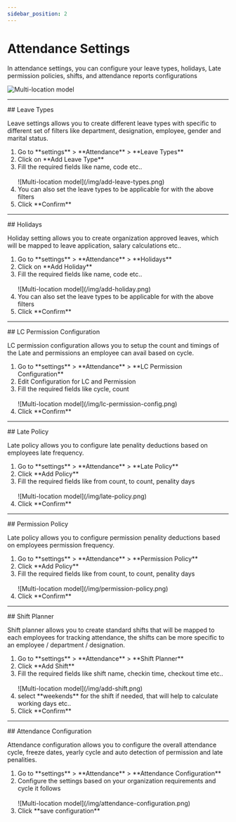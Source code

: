 ```yaml
---
sidebar_position: 2
---
```


# Attendance Settings

In attendance settings, you can configure your leave types, holidays, Late permission policies, shifts, and attendance reports configurations

![Multi-location model](/img/attendance-settings.png)

<hr/>
## Leave Types

Leave settings allows you to create different leave types with specific to different set of filters like department, designation, employee, gender and marital status.

<ol>
<li>Go to **settings** > **Attendance** > **Leave Types**</li>
<li>Click on **Add Leave Type**</li>
<li>Fill the required fields like name, code etc..</li><br />
![Multi-location model](/img/add-leave-types.png)
<li>You can also set the leave types to be applicable for with the above filters</li>
<li>Click **Confirm**</li>
</ol>

<hr/>
## Holidays

Holiday setting allows you to create organization approved leaves, which will be mapped to leave application, salary calculations etc..

<ol>
<li>Go to **settings** > **Attendance** > **Holidays**</li>
<li>Click on **Add Holiday**</li>
<li>Fill the required fields like name, code etc..</li><br />
![Multi-location model](/img/add-holiday.png)
<li>You can also set the leave types to be applicable for with the above filters</li>
<li>Click **Confirm**</li>
</ol>

<hr/>
## LC Permission Configuration

LC permission configuration allows you to setup the count and timings of the Late and permissions an employee can avail based on cycle.

<ol>
<li>Go to **settings** > **Attendance** > **LC Permission Configuration**</li>
<li>Edit Configuration for LC and Permission</li>
<li>Fill the required fields like cycle, count</li><br />
![Multi-location model](/img/lc-permission-config.png)
<li>Click **Confirm**</li>
</ol>

<hr/>
## Late Policy

Late policy allows you to configure late penality deductions based on employees late frequency.

<ol>
<li>Go to **settings** > **Attendance** > **Late Policy**</li>
<li>Click **Add Policy**</li>
<li>Fill the required fields like from count, to count, penality days</li><br />
![Multi-location model](/img/late-policy.png)
<li>Click **Confirm**</li>
</ol>

<hr/>
## Permission Policy

Late policy allows you to configure permission penality deductions based on employees permission frequency.

<ol>
<li>Go to **settings** > **Attendance** > **Permission Policy**</li>
<li>Click **Add Policy**</li>
<li>Fill the required fields like from count, to count, penality days</li><br />
![Multi-location model](/img/permission-policy.png)
<li>Click **Confirm**</li>
</ol>

<hr/>
## Shift Planner

Shift planner allows you to create standard shifts that will be mapped to each employees for tracking attendance, the shifts can be more specific to an employee / department / designation.

<ol>
<li>Go to **settings** > **Attendance** > **Shift Planner**</li>
<li>Click **Add Shift**</li>
<li>Fill the required fields like shift name, checkin time, checkout time etc..</li><br />
![Multi-location model](/img/add-shift.png)
<li>select **weekends** for the shift if needed, that will help to calculate working days etc..</li>
<li>Click **Confirm**</li>
</ol>


<hr/>
## Attendance Configuration

Attendance configuration allows you to configure the overall attendance cycle, freeze dates, yearly cycle and auto detection of permission and late penalities.

<ol>
<li>Go to **settings** > **Attendance** > **Attendance Configuration**</li>
<li>Configure the settings based on your organization requirements and cycle it follows</li><br />
![Multi-location model](/img/attendance-configuration.png)
<li>Click **save configuration**</li>
</ol>

